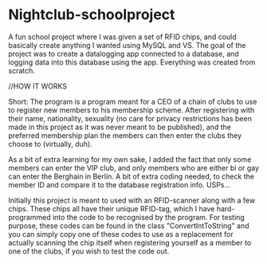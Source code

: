 # Nightclub-schoolproject
A fun school project where I was given a set of RFID chips, and could basically create anything I wanted using MySQL and VS. The goal of the project was to create a datalogging app connected to a database, and logging data into this database using the app. Everything was created from scratch.


//HOW IT WORKS

Short: The program is a program meant for a CEO of a chain of clubs to use to register new members to his membership scheme. After registering with their name,
nationality, sexuality (no care for privacy restrictions has been made in this project as it was never meant to be published), and the preferred membership plan
the members can then enter the clubs they choose to (virtually, duh). 

As a bit of extra learning for my own sake, I added the fact that only some members can enter the VIP club, and only members who are either bi or gay can enter the 
Berghain in Berlin. A bit of extra coding needed, to check the member ID and compare it to the database registration info. USPs...

Initially this project is meant to used with an RFID-scanner along with a few chips. These chips all have their unique RFID-tag, which I have hard-programmed
into the code to be recognised by the program. For testing purpose, these codes can be found in the class "ConvertIntToString" and you can simply copy one of these
codes to use as a replacement for actually scanning the chip itself when registering yourself as a member to one of the clubs, if you wish to test the code out.
